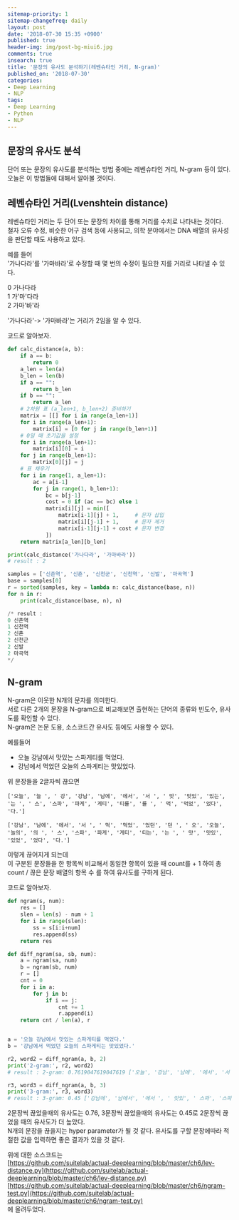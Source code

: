 ```yaml
---
sitemap-priority: 1
sitemap-changefreq: daily
layout: post
date: '2018-07-30 15:35 +0900'
published: true
header-img: img/post-bg-miui6.jpg
comments: true
insearch: true
title: '문장의 유사도 분석하기(레벤슈타인 거리, N-gram)'
published_on: '2018-07-30'
categories:
- Deep Learning
- NLP
tags:
- Deep Learning
- Python
- NLP
---
```

## 문장의 유사도 분석
단어 또는 문장의 유사도를 분석하는 방법 중에는 레벤슈타인 거리, N-gram 등이 있다.  
오늘은 이 방법들에 대해서 알아볼 것이다.

## 레벤슈타인 거리(Lvenshtein distance)
레벤슈타인 거리는 두 단어 또는 문장의 차이를 통해 거리를 수치로 나타내는 것이다.  
철자 오류 수정, 비슷한 어구 검색 등에 사용되고, 의학 분야에서는 DNA 배열의 유사성을 판단할 때도 사용하고 있다.

예를 들어  
'가나다라'를 '가마바라'로 수정할 때 몇 번의 수정이 필요한 지를 거리로 나타낼 수 있다.  

0 가나다라  
1 가'마'다라  
2 가마'바'라  

'가나다라'-> '가마바라'는 거리가 2임을 알 수 있다.

코드로 알아보자.

```py
def calc_distance(a, b):
    if a == b:
        return 0
    a_len = len(a)
    b_len = len(b)
    if a == "":
        return b_len
    if b == "":
        return a_len
    # 2차원 표 (a_len+1, b_len+2) 준비하기
    matrix = [[] for i in range(a_len+1)]
    for i in range(a_len+1):
        matrix[i] = [0 for j in range(b_len+1)]
    # 0일 때 초기값을 설정
    for i in range(a_len+1):
        matrix[i][0] = i
    for j in range(b_len+1):
        matrix[0][j] = j
    # 표 채우기
    for i in range(1, a_len+1):
        ac = a[i-1]
        for j in range(1, b_len+1):
            bc = b[j-1]
            cost = 0 if (ac == bc) else 1
            matrix[i][j] = min([
                matrix[i-1][j] + 1,     # 문자 삽입
                matrix[i][j-1] + 1,     # 문자 제거
                matrix[i-1][j-1] + cost # 문자 변경
            ])
    return matrix[a_len][b_len]

print(calc_distance('가나다라', '가마바라'))
# result : 2

samples = ['신촌역', '신쵼', '신천군', '신천역', '신발', '마곡역']
base = samples[0]
r = sorted(samples, key = lambda n: calc_distance(base, n))
for n in r:
    print(calc_distance(base, n), n)

/* result :
0 신촌역
1 신천역
2 신쵼
2 신천군
2 신발
2 마곡역
*/
```

## N-gram
N-gram은 이웃한 N개의 문자를 의미한다.  
서로 다른 2개의 문장을 N-gram으로 비교해보면 출현하는 단어의 종류와 빈도수, 유사도를 확인할 수 있다.  
N-gram은 논문 도용, 소스코드간 유사도 등에도 사용할 수 있다.  

예를들어  
- 오늘 강남에서 맛있는 스파게티를 먹었다.
- 강남에서 먹었던 오늘의 스파게티는 맛있었다.

위 문장들을 2글자씩 끊으면
```
['오늘', '늘 ', ' 강', '강남', '남에', '에서', '서 ', ' 맛', '맛있', '있는', '는 ', ' 스', '스파', '파게', '게티', '티를', '를 ', ' 먹', '먹었', '었다', '다.']

['강남', '남에', '에서', '서 ', ' 먹', '먹었', '었던', '던 ', ' 오', '오늘', '늘의', '의 ', ' 스', '스파', '파게', '게티', '티는', '는 ', ' 맛', '맛있', '있었', '었다', '다.']
```
이렇게 끊어지게 되는데  
이 구분된 문장들을 한 항목씩 비교해서 동일한 항목이 있을 때 count를 + 1 하여 총 count / 끊은 문장 배열의 항목 수
를 하여 유사도를 구하게 된다.  

코드로 알아보자.
```py
def ngram(s, num):
    res = []
    slen = len(s) - num + 1
    for i in range(slen):
        ss = s[i:i+num]
        res.append(ss)
    return res

def diff_ngram(sa, sb, num):
    a = ngram(sa, num)
    b = ngram(sb, num)
    r = []
    cnt = 0
    for i in a:
        for j in b:
            if i == j:
                cnt += 1
                r.append(i)
    return cnt / len(a), r


a = '오늘 강남에서 맛있는 스파게티를 먹었다.'
b = '강남에서 먹었던 오늘의 스파게티는 맛있었다.'

r2, word2 = diff_ngram(a, b, 2)
print('2-gram:', r2, word2)
# result : 2-gram: 0.7619047619047619 ['오늘', '강남', '남에', '에서', '서 ', ' 맛', '맛있', '는 ', ' 스', '스파', '파게', '게티', ' 먹', '먹었', '었다', '다.']

r3, word3 = diff_ngram(a, b, 3)
print('3-gram:', r3, word3)
# result : 3-gram: 0.45 ['강남에', '남에서', '에서 ', ' 맛있', ' 스파', '스파게', '파게티', ' 먹었', '었다.']
```

2문장씩 끊었을때의 유사도는 0.76, 3문장씩 끊었을때의 유사도는 0.45로 2문장씩 끊었을 때의 유사도가 더 높았다.  
N개의 문장을 끊을지는 hyper parameter가 될 것 같다. 유사도를 구할 문장에따라 적절한 값을 입력하면 좋은 결과가 있을 것 같다.  

위에 대한 소스코드는  
[https://github.com/suitelab/actual-deeplearning/blob/master/ch6/lev-distance.py](https://github.com/suitelab/actual-deeplearning/blob/master/ch6/lev-distance.py)  
[https://github.com/suitelab/actual-deeplearning/blob/master/ch6/ngram-test.py](https://github.com/suitelab/actual-deeplearning/blob/master/ch6/ngram-test.py)  
에 올려두었다.
